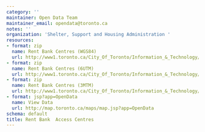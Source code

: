 ```yaml
---
category: ''
maintainer: Open Data Team
maintainer_email: opendata@toronto.ca
notes: ''
organization: 'Shelter, Support and Housing Administration '
resources:
- format: zip
  name: Rent Bank Centres (WGS84)
  url: http://www1.toronto.ca/City_Of_Toronto/Information_&_Technology/Open_Data/Data_Sets/Assets/Files/rent_bank_centres_WGS84.zip
- format: zip
  name: Rent Bank Centres (6UTM)
  url: http://www1.toronto.ca/City_Of_Toronto/Information_&_Technology/Open_Data/Data_Sets/Assets/Files/rent_bank_centres_6UTM.zip
- format: zip
  name: Rent Bank Centres (3MTM)
  url: http://www1.toronto.ca/City_Of_Toronto/Information_&_Technology/Open_Data/Data_Sets/Assets/Files/rent_bank_centres_3MTM.zip
- format: jsp?app=OpenData
  name: View Data
  url: http://map.toronto.ca/maps/map.jsp?app=OpenData
schema: default
title: Rent Bank  Access Centres
---
```

